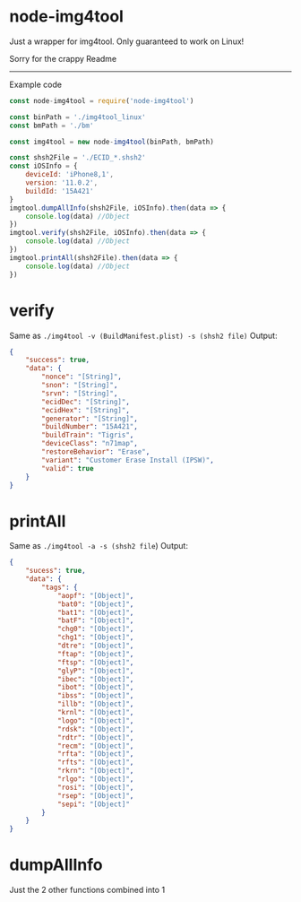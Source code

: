 # node-img4tool

Just a wrapper for img4tool. Only guaranteed to work on Linux!

Sorry for the crappy Readme



---
Example code

```js
const node-img4tool = require('node-img4tool')

const binPath = './img4tool_linux'
const bmPath = './bm'

const img4tool = new node-img4tool(binPath, bmPath)

const shsh2File = './ECID_*.shsh2'
const iOSInfo = {
    deviceId: 'iPhone8,1',
    version: '11.0.2',
    buildId: '15A421'
}
imgtool.dumpAllInfo(shsh2File, iOSInfo).then(data => {
    console.log(data) //Object
})
imgtool.verify(shsh2File, iOSInfo).then(data => {
    console.log(data) //Object
})
imgtool.printAll(shsh2File).then(data => {
    console.log(data) //Object
})
```

# 

# verify
Same as `./img4tool -v (BuildManifest.plist) -s (shsh2 file)`
Output: 
```json
{ 
    "success": true,
    "data": { 
        "nonce": "[String]",
        "snon": "[String]",
        "srvn": "[String]",
        "ecidDec": "[String]",
        "ecidHex": "[String]",
        "generator": "[String]",
        "buildNumber": "15A421",
        "buildTrain": "Tigris",
        "deviceClass": "n71map",
        "restoreBehavior": "Erase",
        "variant": "Customer Erase Install (IPSW)",
        "valid": true 
    } 
}
```

# printAll
Same as `./img4tool -a -s (shsh2 file`)
Output: 
```json
{ 
    "sucess": true,
    "data": { 
        "tags": { 
            "aopf": "[Object]",
            "bat0": "[Object]",
            "bat1": "[Object]",
            "batF": "[Object]",
            "chg0": "[Object]",
            "chg1": "[Object]",
            "dtre": "[Object]",
            "ftap": "[Object]",
            "ftsp": "[Object]",
            "glyP": "[Object]",
            "ibec": "[Object]",
            "ibot": "[Object]",
            "ibss": "[Object]",
            "illb": "[Object]",
            "krnl": "[Object]",
            "logo": "[Object]",
            "rdsk": "[Object]",
            "rdtr": "[Object]",
            "recm": "[Object]",
            "rfta": "[Object]",
            "rfts": "[Object]",
            "rkrn": "[Object]",
            "rlgo": "[Object]",
            "rosi": "[Object]",
            "rsep": "[Object]",
            "sepi": "[Object]" 
        } 
    } 
}
```
# dumpAllInfo
Just the 2 other functions combined into 1